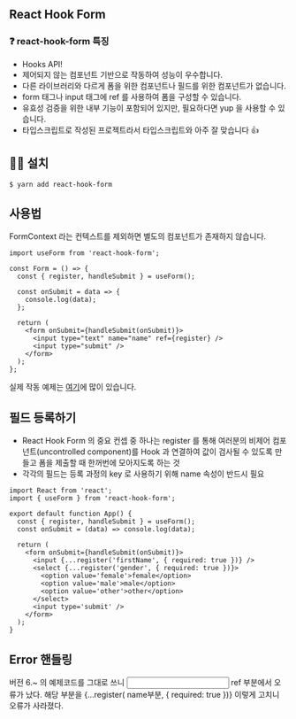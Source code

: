 ## React Hook Form

### ❓ react-hook-form 특징
- Hooks API!
- 제어되지 않는 컴포넌트 기반으로 작동하여 성능이 우수합니다.
- 다른 라이브러리와 다르게 폼을 위한 컴포넌트나 필드를 위한 컴포넌트가 없습니다. 
- form 태그나 input 태그에 ref 를 사용하여 폼을 구성할 수 있습니다.
- 유효성 검증을 위한 내부 기능이 포함되어 있지만, 필요하다면 yup 을 사용할 수 있습니다.
- 타입스크립트로 작성된 프로젝트라서 타입스크립트와 아주 잘 맞습니다 👍 

## 🙋‍♀️ 설치
```
$ yarn add react-hook-form
```

## 사용법

FormContext 라는 컨텍스트를 제외하면 별도의 컴포넌트가 존재하지 않습니다.
```
import useForm from 'react-hook-form';

const Form = () => {
  const { register, handleSubmit } = useForm();

  const onSubmit = data => {
    console.log(data);
  };
  
  return (
    <form onSubmit={handleSubmit(onSubmit)}>
      <input type="text" name="name" ref={register} />
      <input type="submit" />
    </form>
  );
};
```
실제 작동 예제는 <a href="https://github.com/react-hook-form/react-hook-form/tree/master/examples">여기</a>에 많이 있습니다. 
    
## 필드 등록하기

- React Hook Form 의 중요 컨셉 중 하나는 register 를 통해 여러분의 비제어 컴포넌트(uncontrolled component)를 Hook 과 연결하여 값이 검사될 수 있도록 만들고 폼을 제출할 때 한꺼번에 모아지도록 하는 것
- 각각의 필드는 등록 과정의 key 로 사용하기 위해 name 속성이 반드시 필요

```
import React from 'react';
import { useForm } from 'react-hook-form';

export default function App() {
  const { register, handleSubmit } = useForm();
  const onSubmit = (data) => console.log(data);

  return (
    <form onSubmit={handleSubmit(onSubmit)}>
      <input {...register('firstName', { required: true })} />
      <select {...register('gender', { required: true })}>
        <option value='female'>female</option>
        <option value='male'>male</option>
        <option value='other'>other</option>
      </select>
      <input type='submit' />
    </form>
  );
}

```

## Error 핸들링

버전 6.~ 의 예제코드를 그대로 쓰니 <input name="example" ref={register} /> ref 부분에서 오류가 났다.
해당 부분을 {...register( name부분, { required: true })} 이렇게 고치니 오류가 사라졌다.  

